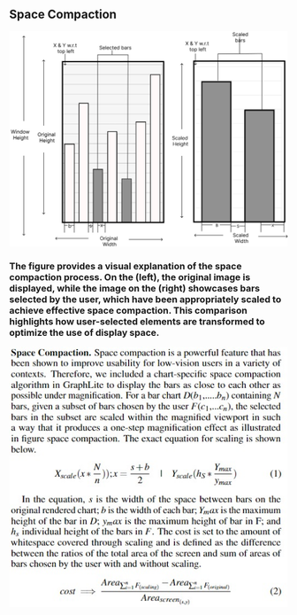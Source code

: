 ## Space Compaction

![Alt text](../Images/SpaceCompaction.jpeg)
### The figure provides a visual explanation of the space compaction process. On the (left), the original image is displayed, while the image on the (right) showcases bars selected by the user, which have been appropriately scaled to achieve effective space compaction. This comparison highlights how user-selected elements are transformed to optimize the use of display space.


![Alt text](../Images/SCFormula.jpeg)
